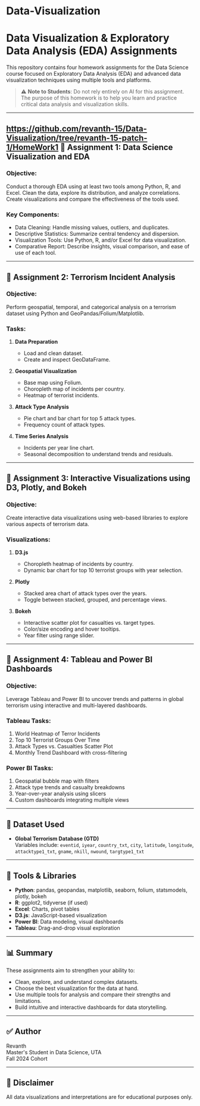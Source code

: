 # Data-Visualization
# Data Visualization & Exploratory Data Analysis (EDA) Assignments

This repository contains four homework assignments for the Data Science course focused on Exploratory Data Analysis (EDA) and advanced data visualization techniques using multiple tools and platforms.

> ⚠️ **Note to Students**: Do not rely entirely on AI for this assignment. The purpose of this homework is to help you learn and practice critical data analysis and visualization skills.

---

## https://github.com/revanth-15/Data-Visualization/tree/revanth-15-patch-1/HomeWork1 📁 Assignment 1: Data Science Visualization and EDA

### Objective:
Conduct a thorough EDA using at least two tools among Python, R, and Excel. Clean the data, explore its distribution, and analyze correlations. Create visualizations and compare the effectiveness of the tools used.

### Key Components:
- Data Cleaning: Handle missing values, outliers, and duplicates.
- Descriptive Statistics: Summarize central tendency and dispersion.
- Visualization Tools: Use Python, R, and/or Excel for data visualization.
- Comparative Report: Describe insights, visual comparison, and ease of use of each tool.

---

## 📁 Assignment 2: Terrorism Incident Analysis

### Objective:
Perform geospatial, temporal, and categorical analysis on a terrorism dataset using Python and GeoPandas/Folium/Matplotlib.

### Tasks:
1. **Data Preparation**
   - Load and clean dataset.
   - Create and inspect GeoDataFrame.

2. **Geospatial Visualization**
   - Base map using Folium.
   - Choropleth map of incidents per country.
   - Heatmap of terrorist incidents.

3. **Attack Type Analysis**
   - Pie chart and bar chart for top 5 attack types.
   - Frequency count of attack types.

4. **Time Series Analysis**
   - Incidents per year line chart.
   - Seasonal decomposition to understand trends and residuals.

---

## 📁 Assignment 3: Interactive Visualizations using D3, Plotly, and Bokeh

### Objective:
Create interactive data visualizations using web-based libraries to explore various aspects of terrorism data.

### Visualizations:
1. **D3.js**
   - Choropleth heatmap of incidents by country.
   - Dynamic bar chart for top 10 terrorist groups with year selection.

2. **Plotly**
   - Stacked area chart of attack types over the years.
   - Toggle between stacked, grouped, and percentage views.

3. **Bokeh**
   - Interactive scatter plot for casualties vs. target types.
   - Color/size encoding and hover tooltips.
   - Year filter using range slider.

---

## 📁 Assignment 4: Tableau and Power BI Dashboards

### Objective:
Leverage Tableau and Power BI to uncover trends and patterns in global terrorism using interactive and multi-layered dashboards.

### Tableau Tasks:
1. World Heatmap of Terror Incidents
2. Top 10 Terrorist Groups Over Time
3. Attack Types vs. Casualties Scatter Plot
4. Monthly Trend Dashboard with cross-filtering

### Power BI Tasks:
1. Geospatial bubble map with filters
2. Attack type trends and casualty breakdowns
3. Year-over-year analysis using slicers
4. Custom dashboards integrating multiple views

---

## 📂 Dataset Used
- **Global Terrorism Database (GTD)**  
  Variables include: `eventid`, `iyear`, `country_txt`, `city`, `latitude`, `longitude`, `attacktype1_txt`, `gname`, `nkill`, `nwound`, `targtype1_txt`

---

## 🔧 Tools & Libraries

- **Python**: pandas, geopandas, matplotlib, seaborn, folium, statsmodels, plotly, bokeh
- **R**: ggplot2, tidyverse (if used)
- **Excel**: Charts, pivot tables
- **D3.js**: JavaScript-based visualization
- **Power BI**: Data modeling, visual dashboards
- **Tableau**: Drag-and-drop visual exploration

---

## 📊 Summary

These assignments aim to strengthen your ability to:
- Clean, explore, and understand complex datasets.
- Choose the best visualization for the data at hand.
- Use multiple tools for analysis and compare their strengths and limitations.
- Build intuitive and interactive dashboards for data storytelling.

---

## ✅ Author

Revanth  
Master's Student in Data Science, UTA  
Fall 2024 Cohort

---

## 📌 Disclaimer
All data visualizations and interpretations are for educational purposes only.

